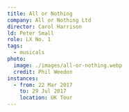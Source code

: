 ```yaml
---
title: All or Nothing
company: All or Nothing Ltd
director: Carol Harrison
ld: Peter Small
role: LX No. 1
tags:
  - musicals
photo:
  image: ./images/all-or-nothing.webp
  credit: Phil Weedon
instances:
  - from: 22 Mar 2017
    to: 29 Jul 2017
    location: UK Tour
---
```

